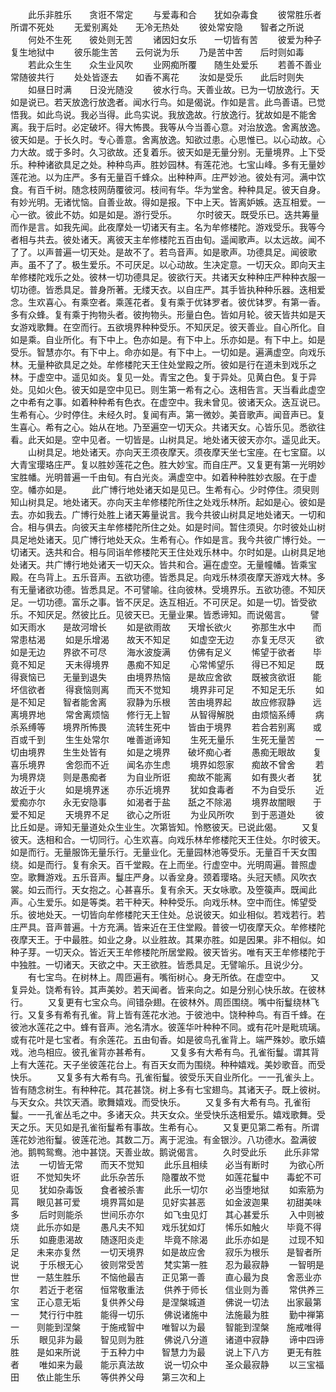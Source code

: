 <!-- { "loadSidebar": true } -->
　　此乐非胜乐　　贪诳不常定
　　与爱毒和合　　犹如杂毒食
　　彼常胜乐者　　所谓不死处
　　无爱别离处　　无冷无热处
　　彼处常安隐　　智者之所说
　　何处不生死　　彼处则无苦
　　诸因妇女乐　　一切皆有苦
　　彼爱为种子　　复生地狱中
　　彼乐能生苦　　云何说为乐
　　乃是苦中苦　　后时则如毒
　　若此众生生　　众生业风吹
　　业网痴所覆　　随生处爱乐
　　若善不善业　　常随彼共行
　　处处皆逐去　　如香不离花
　　汝如是受乐　　此后时则失
　　如昼日时满　　日没光随没
　　彼水行鸟。天善业故。已为一切放逸行。天如是说已。若天放逸行放逸者。闻水行鸟。如是偈说。作如是言。此鸟善语。已觉悟我。如此鸟说。我必当得。此鸟实说。我放逸故。行放逸行。犹故如是不能舍离。我于后时。必定破坏。得大怖畏。我等从今当善心意。对治放逸。舍离放逸。彼天如是。于长久时。专心善意。舍离放逸。知欲过患。心思惟已。以心动故。心力大故。或于多时。久习欲故。还复着乐。彼天如是无量分别。无量境界。上下受乐。种种诸欲具足之处。种种鸟声。胜妙园林。有莲花池。七宝山峰。多有无量妙莲花池。以为庄严。多有无量百千蜂众。出种种声。庄严妙池。彼处有河。满中饮食。有百千树。随念枝网荫覆彼河。枝间有华。华为堂舍。种种具足。彼天自身。有妙光明。无诸忧恼。自善业故。得如是报。下中上天。皆离妒嫉。迭互相爱。一心一欲。彼此不妨。如是如是。游行受乐。
　　尔时彼天。既受乐已。迭共筹量而作是言。如我先闻。此夜摩处一切诸天有主。名为牟修楼陀。游戏受乐。我等今者相与共去。彼处诸天。离彼天主牟修楼陀五百由旬。遥闻歌声。以太远故。闻不了了。以声普遍一切天处。是故不了。若鸟音声。如是歌声。功德具足。闻彼歌声。虽不了了。极生爱乐。不可厌足。以心动故。生决定意。一切天众。即向天主牟修楼陀戏乐之处。彼林一切功德具足。彼欲行天。共诸天女种种庄严种种衣服一切功德。皆悉具足。普身所著。无缕天衣。以自庄严。其手皆执种种乐器。迭相爱念。生欢喜心。有乘空者。乘莲花者。复有乘于优钵罗者。彼优钵罗。有第一香。多有众蜂。复有乘于拘物头者。彼拘物头。形量白色。皆如月轮。彼天皆共如是天女游戏歌舞。在空而行。五欲境界种种受乐。不知厌足。彼天善业。自心所化。自如是乘。自业所化。有下中上。色亦如是。有下中上。乐亦如是。有下中上。如是受乐。智慧亦尔。有下中上。命亦如是。有下中上。一切如是。遍满虚空。向戏乐林。无量种欲具足之处。牟修楼陀天王住处堂殿之所。彼如是行在道未到戏乐之林。于虚空中。遥见如炎。复见一处。青宝之色。复于异处。见黄白色。复于异处。见如火色。彼天如是空中见已。则生第一希有之心。迭相告言。天当看此虚空之中希有之事。如着种种希有色衣。在虚空中。我未曾见。彼诸天众。迭互说已。生希有心。少时停住。未经久时。复闻有声。第一微妙。美音歌声。闻音声已。复生喜心。希有之心。始从在地。乃至遍空一切天众。共诸天女。心皆乐见。悉欲往看。此天如是。空中见者。一切皆是。山树具足。地处诸天彼天亦尔。遥见此天。
　　山树具足。地处诸天。亦向天王须夜摩天。须夜摩天坐七宝座。在七宝窟。以大青宝璎珞庄严。复以胜妙莲花之色。胜大妙宝。而自庄严。又复更有第一光明妙宝胜幡。光明普遍一千由旬。有白光炎。满虚空中。如着种种胜妙衣服。在于虚空。幡亦如是。
　　此广博行地处诸天如是见已。生希有心。少时停住。须臾则知山树具足。地处诸天。亦向天主牟修楼陀所住之处戏乐林所。起如是心。彼如是去。亦如我去。广博行处胜上诸天筹量说言。我今共彼山树具足地处诸天。一切和合。相与俱去。向彼天主牟修楼陀所住之处。如是时间。暂住须臾。尔时彼处山树具足地处诸天。见广博行地处天众。生希有心。作如是言。我今共彼广博行处。一切诸天。迭共和合。相与同诣牟修楼陀天王住处戏乐林中。尔时如是。山树具足地处诸天。共广博行地处诸天一切天众。皆共和合。遍在虚空。无量幢幡。皆乘宝殿。在鸟背上。五乐音声。五欲功德。皆悉具足。向戏乐林须夜摩天游戏大林。多有无量诸欲功德。皆悉具足。不可譬喻。往向彼林。受境界乐。五欲功德。不知厌足。一切功德。富乐之事。皆不厌足。迭互相近。不可厌足。如是一切。皆受欲乐。不知厌足。然彼比丘。见彼天已。无量业果。皆悉谛知。而说偈言。
　　譬如天雨水　　是故河增长
　　如是欲雨故　　天增长欲火
　　弥那生水中　　而常患枯渴
　　如是乐增渴　　故天不知足
　　如虚空无边　　亦复无尽灭
　　欲如是无边　　界欲不可尽
　　海水波旋满　　仿佛有足义
　　悕望于欲者　　毕竟不知足
　　天未得境界　　愚痴不知足
　　心常悕望乐　　得已不知足
　　既得衰恼已　　无量到退失
　　由境界热恼　　是故应舍欲
　　既被贪欲诳　　能坏信欲者
　　得衰恼则离　　而天不觉知
　　境界非可足　　不知足无乐
　　如是不知足　　智者能舍离
　　寂静为乐根　　苦由境界起
　　故应修寂静　　远离境界地
　　常舍离烦恼　　修行无上智
　　从智得解脱　　由烦恼系缚
　　病杀系缚等　　境界所怖畏
　　流转生死中　　皆由于境界
　　若合若别离　　或百或千到
　　生生处常尔　　唯善逝谛知
　　生死无量乐　　生死无量苦
　　一切由境界　　生生处皆有
　　如是之境界　　破坏痴心者
　　愚痴无眼故　　复喜乐境界
　　舍怨而不近　　闻名亦生虑
　　境界如怨家　　痴故不曾舍
　　若为境界烧　　则是愚痴者
　　为自业所诳　　痴故不能离
　　如有畏火者　　犹故近于火
　　如是境界迷　　亦乐近境界
　　犹如食毒者　　不为自受乐
　　近爱痴亦尔　　永无安隐事
　　如渴者于盐　　舐之不除渴
　　境界故闇眼　　于爱不知足
　　天境界不足　　欲心之所诳
　　为业风所吹　　到于恶道处
　　彼比丘如是。谛知无量道处众生业生。次第皆知。怜愍彼天。已说此偈。
　　又复彼天。迭相和合。一切同行。心生欢喜。向戏乐林牟修楼陀天王住处。尔时彼天。如是而行。无量服饰无量乐行。无量业化。无量园林池等受乐。无量百千天女围绕。如是而行。复有余天。百千堂殿。在上而坐。行虚空中。光明周遍。普照虚空。歌舞游戏。五乐音声。鬘庄严身。以香坌身。颈着璎珞。头冠天帻。风吹衣裳。如云而行。天女抱之。心甚喜乐。复有余天。天女咏歌。及箜篌声。既闻此声。心生爱乐。如是等类。若干种天。种种受乐。向戏乐林。空中而住。悕望受乐。彼地处天。一切皆向牟修楼陀天王住处。总说彼天。如业相似。若戏若行。若庄严具。音声普遍。十方充满。皆来近在王住堂殿。普彼一切夜摩天众。牟修楼陀夜摩天王。于中最胜。如业之身。以业胜故。其果亦胜。如是因果。非不相似。如种子芽。一切天众。皆近天王牟修楼陀所居堂殿。彼天皆劣。唯有天王牟修楼陀于中独胜。一切诸天。天欲之中。天王欲胜。皆悉具足。无譬喻乐。且说少分。
　　有七宝鸟。在树林上。周匝遍有。嘴衔树心。身无所依。在虚空中。
　　又复异处。饶希有铃。其声美妙。若天闻者。皆来向之。如是分别心快乐故。在彼林行。
　　又复更有七宝众鸟。间错杂翅。在彼林外。周匝围绕。嘴中衔鬘绕林飞行。又复多有希有孔雀。背上皆有莲花水池。于彼池中。饶种种鸟。有百千蜂。在彼池水莲花之中。蜂有音声。池名清水。彼莲华叶种种不同。或有花叶是毗琉璃。或有花叶是七宝者。有余莲花。五由旬香。如是彼鸟孔雀背上。端严殊妙。歌乐嬉戏。池鸟相应。彼孔雀背亦甚希有。
　　又复多有大希有鸟。孔雀衔鬘。谓其背上有大莲花。天子坐彼莲花台上。有百天女而为围绕。种种嬉戏。美妙歌音。而受快乐。
　　又复多有大希有鸟。孔雀衔鬘。彼受乐天自业所化。一一孔雀头上。皆有随念树生。有种种花。其花甚饶。树上多有七宝翅鸟。其诸天子。既上彼树。与天女众。共饮天酒。歌舞嬉戏。而受快乐。
　　又复多有大希有鸟。孔雀衔鬘。一一孔雀丛毛之中。多诸天众。共天女众。坐受快乐迭相爱乐。嬉戏歌舞。受天之乐。天见如是孔雀衔鬘希有事故。生希有心。
　　又复更见第二希有。所谓莲花妙池衔鬘。彼莲花池。其数二万。离于泥浊。有金银沙。八功德水。盈满彼池。鹅鸭鸳鸯。池中甚饶。天善业故。鹅说偈言。
　　久时受此乐　　此乐非常法
　　一切皆无常　　而天不觉知
　　此乐且相续　　必当有断时
　　为欲心所诳　　不觉知失坏
　　此乐杂苦乐　　隐覆故不觉
　　如莲花鬘中　　毒蛇不可见
　　犹如杂毒饭　　食者被杀害
　　此乐一切尔　　必当堕地狱
　　如索筋为罥　　眼见甚可爱
　　境界罥如是　　见好实甚恶
　　如金波迦果　　初甜美味多
　　后时则能杀　　世间乐亦尔
　　如飞虫见灯　　其心甚爱乐
　　入中则被烧　　此乐亦如是
　　愚凡夫不知　　戏乐犹如灯
　　悕乐如触火　　毕竟不得乐
　　如鹿患渴故　　随逐阳炎走
　　毕竟不除渴　　此乐亦如是
　　过现不知足　　未来亦复然
　　一切天境界　　如是故应舍
　　寂乐为根乐　　是智者所说
　　于乐根无心　　彼则常受苦
　　梵实第一胜　　忍为最寂静
　　一智明是世　　一慈生胜乐
　　不恼他最吉　　正见第一善
　　直心最为良　　舍恶业亦尔
　　若近于老宿　　恒常敬重法
　　供养于师长　　信业则为善
　　常供养三宝　　正心意无垢
　　复供养父母　　是涅槃城道
　　佛说一切法　　出家最第一
　　梵行行中胜　　能得一切乐
　　佛说诸施中　　法施最为胜
　　勤中禅第一　　则能到涅槃
　　于施戒智中　　唯智以为最
　　智能到涅槃　　施戒唯得乐
　　眼见非为最　　智见则为胜
　　佛说八分道　　诸道中寂静
　　谛中四谛胜　　是如来所说
　　于五种力中　　智慧力为最
　　说上下八方　　更无有胜者
　　唯如来为最　　能示真法故
　　说一切众中　　圣众最寂静
　　以三宝福田　　依止能生乐
　　等供养父母　　第三次和上
